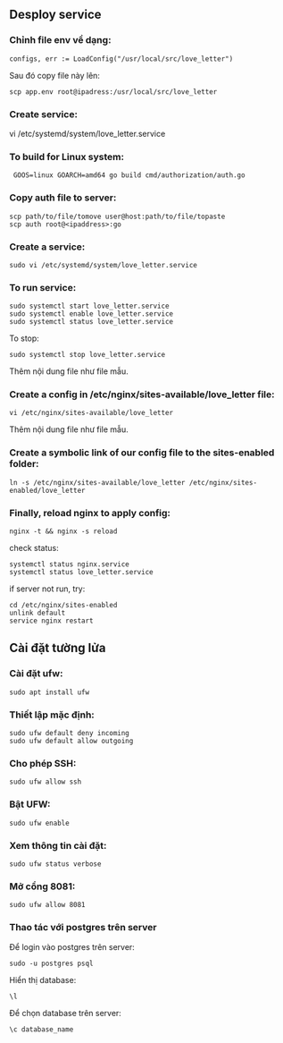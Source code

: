 ## Desploy service
### Chỉnh file env về dạng:
```
configs, err := LoadConfig("/usr/local/src/love_letter")
```
Sau đó copy file này lên:
```
scp app.env root@ipadress:/usr/local/src/love_letter
```
### Create service:

vi /etc/systemd/system/love_letter.service

### To build for Linux system:

```
 GOOS=linux GOARCH=amd64 go build cmd/authorization/auth.go
 ```

 ### Copy auth file to server:

```
scp path/to/file/tomove user@host:path/to/file/topaste
scp auth root@<ipaddress>:go
```
### Create a service:
```
sudo vi /etc/systemd/system/love_letter.service
```
 ### To run service:

 ```
sudo systemctl start love_letter.service
sudo systemctl enable love_letter.service
sudo systemctl status love_letter.service
```
To stop:
```
sudo systemctl stop love_letter.service
```
Thêm nội dung file như file mẫu.
### Create a config in /etc/nginx/sites-available/love_letter file:

```
vi /etc/nginx/sites-available/love_letter
```
Thêm nội dung file như file mẫu.
### Create a symbolic link of our config file to the sites-enabled folder:

```
ln -s /etc/nginx/sites-available/love_letter /etc/nginx/sites-enabled/love_letter
```

### Finally, reload nginx to apply config:

```
nginx -t && nginx -s reload
```

check status:

```
systemctl status nginx.service
systemctl status love_letter.service
```

if server not run, try:

```
cd /etc/nginx/sites-enabled
unlink default
service nginx restart
```

## Cài đặt tường lửa
### Cài đặt ufw:

```
sudo apt install ufw
```

### Thiết lập mặc định:

```
sudo ufw default deny incoming
sudo ufw default allow outgoing
```

### Cho phép SSH:

```
sudo ufw allow ssh
```

### Bật UFW:

```
sudo ufw enable
```

### Xem thông tin cài đặt:

```
sudo ufw status verbose
```

### Mở cổng 8081:

```
sudo ufw allow 8081
```

<!-- ### Mở nginx:

```
sudo ufw app list
sudo ufw allow 'Nginx Full'
sudo ufw allow 'Nginx HTTP'
sudo ufw allow 'Nginx HTTPS' -->
<!-- ```

check status:
```
sudo ufw status
``` -->

### Thao tác với postgres trên server
Để login vào postgres trên server:

```
sudo -u postgres psql
```
Hiển thị database:

```
\l
```

Để chọn database trên server:

```
\c database_name
```
